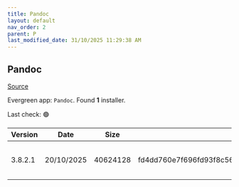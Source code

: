 ```yaml
---
title: Pandoc
layout: default
nav_order: 2
parent: P
last_modified_date: 31/10/2025 11:29:38 AM
---
```


## Pandoc

[Source](https://pandoc.org/)

Evergreen app: `Pandoc`. Found **1** installer.

Last check: 🟢

| Version | Date       | Size     | Sha256                                                           | Architecture | InstallerType | Type | URI                                                                                                                                                                                    |
| ------- | ---------- | -------- | ---------------------------------------------------------------- | ------------ | ------------- | ---- | -------------------------------------------------------------------------------------------------------------------------------------------------------------------------------------- |
| 3.8.2.1 | 20/10/2025 | 40624128 | fd4dd760e7f696fd93f8c5628b42a359059b1f752bd03c30bf15fe7a824cd7da | x64          | Default       | msi  | [https://github.com/jgm/pandoc/releases/download/3.8.2.1/pandoc-3.8.2.1-windows-x86_64.msi](https://github.com/jgm/pandoc/releases/download/3.8.2.1/pandoc-3.8.2.1-windows-x86_64.msi) |

